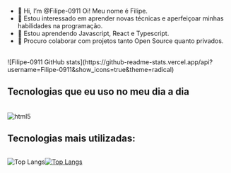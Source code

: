 - 👋 Hi, I’m @Filipe-0911 Oi! Meu nome é Filipe.
- 👀 Estou interessado em aprender novas técnicas e aperfeiçoar minhas habilidades na programação.
- 🌱 Estou aprendendo Javascript, React e Typescript.
- 💞️ Procuro colaborar com projetos tanto Open Source quanto privados.
<br/>
![Filipe-0911 GitHub stats](https://github-readme-stats.vercel.app/api?username=Filipe-0911&show_icons=true&theme=radical)

## Tecnologias que eu uso no meu dia a dia

<div style="display: inline_block"><br/>
  <img align="center" alt="html5" src="" />
</div>

## Tecnologias mais utilizadas: 

<div style="display: flex;">
  
![Top Langs](https://github-readme-stats.vercel.app/api/top-langs/?username=Filipe-0911&hide_progress=true)

[![Top Langs](https://github-readme-stats.vercel.app/api/top-langs/?username=Filipe-0911)](https://github.com/anuraghazra/github-readme-stats)

</div>
